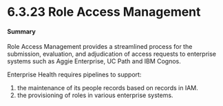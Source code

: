 # 6.3.23 Role Access Management


#### Summary

Role Access Management provides a streamlined process for the submission, evaluation, and adjudication of access requests to enterprise systems such as Aggie Enterprise, UC Path and IBM Cognos.

Enterprise Health requires pipelines to support:
1. the maintenance of its people records based on records in IAM.
2. the provisioning of roles in various enterprise systems.